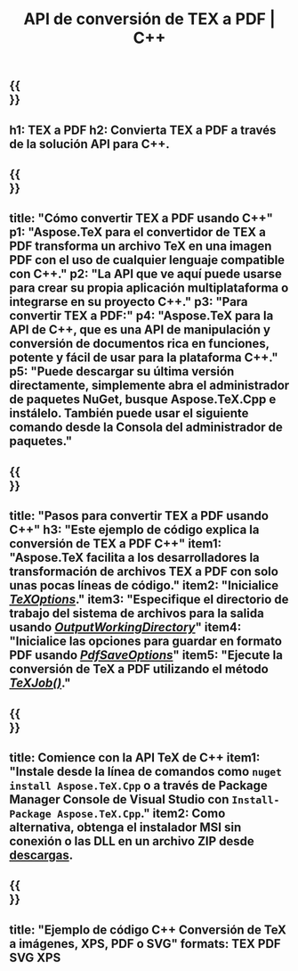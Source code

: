 ﻿---
translation: true
template: /_templates/_conversion-child-cpp.md
title: API de conversión de TEX a PDF | C++
description: Funcionalidad de conversión de TeX a PDF. Integre esta biblioteca C++ local en su proyecto o use aplicaciones multiplataforma para convertir TeX a PDF.
keywords: tex a pdf api cpp, tex2pdf integrar c++
url: /cpp/conversion/tex-to-pdf/
family: tex
platformtag: cpp
feature: conversion
informat: TEX
outformat: PDF
otherformats: PDF PNG JPEG TIFF SVG XPS
---

{{<section banner>}}
---
h1: TEX a PDF
h2: Convierta TEX a PDF a través de la solución API para C++.
---

{{<section overview>}}
---
title: "Cómo convertir TEX a PDF usando C++"
p1: "Aspose.TeX para el convertidor de TEX a PDF transforma un archivo TeX en una imagen PDF con el uso de cualquier lenguaje compatible con C++."
p2: "La API que ve aquí puede usarse para crear su propia aplicación multiplataforma o integrarse en su proyecto C++."
p3: "Para convertir TEX a PDF:"
p4: "Aspose.TeX para la API de C++, que es una API de manipulación y conversión de documentos rica en funciones, potente y fácil de usar para la plataforma C++."
p5: "Puede descargar su última versión directamente, simplemente abra el administrador de paquetes NuGet, busque Aspose.TeX.Cpp e instálelo. También puede usar el siguiente comando desde la Consola del administrador de paquetes."
---

{{<section feature1>}}
---
title: "Pasos para convertir TEX a PDF usando C++"
h3: "Este ejemplo de código explica la conversión de TEX a PDF C++"
item1: "Aspose.TeX facilita a los desarrolladores la transformación de archivos TEX a PDF con solo unas pocas líneas de código."
item2: "Inicialice [*TeXOptions*](https://reference.aspose.com/tex/cpp/class/aspose.te_x.te_x_options)."
item3: "Especifique el directorio de trabajo del sistema de archivos para la salida usando [*OutputWorkingDirectory*](https://reference.aspose.com/tex/cpp/class/aspose.te_x.te_x_options#aa4f4ea6dab7db5ba1b40800495f16f63)"
item4: "Inicialice las opciones para guardar en formato PDF usando [*PdfSaveOptions*](https://reference.aspose.com/tex/cpp/class/aspose.te_x.presentation.image.pdf_save_options)"
item5: "Ejecute la conversión de TeX a PDF utilizando el método [*TeXJob()*](https://reference.aspose.com/tex/cpp/class/aspose.te_x.te_x_job)."
---

{{<section feature2>}}
---
title: Comience con la API TeX de C++
item1: "Instale desde la línea de comandos como ```nuget install Aspose.TeX.Cpp``` o a través de Package Manager Console de Visual Studio con ```Install-Package Aspose.TeX.Cpp```."
item2: Como alternativa, obtenga el instalador MSI sin conexión o las DLL en un archivo ZIP desde [descargas](https://downloads.aspose.com/tex/cpp).
---

{{<section widget>}}
---
title: "Ejemplo de código C++ Conversión de TeX a imágenes, XPS, PDF o SVG"
formats: TEX PDF SVG XPS
---